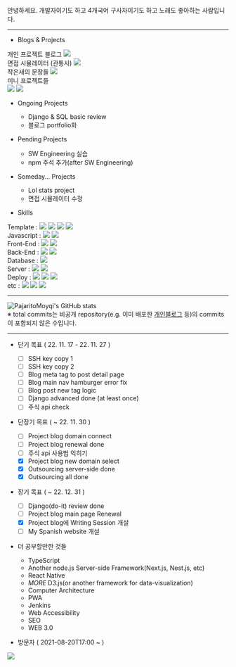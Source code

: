 안녕하세요. 개발자이기도 하고 4개국어 구사자이기도 하고 노래도 좋아하는 사람입니다.

***


- Blogs & Projects

개인 프로젝트 블로그 <a href="https://www.pajaritoprojects.com" rel="noreferrer" target="_blank"><img src="https://img.shields.io/static/v1?label=Blog&message=Pajarito Projects Blog&color=<COLOR>"/></a>
<br>
면접 시뮬레이터 (관통사) <a href="https://pajaritomoyqi.github.io/Tour_Interview" rel="noreferrer" target="_blank"><img src="https://img.shields.io/static/v1?label=Project&message=관통사 2차 면접 시뮬레이터&color=<COLOR>"/></a>
<br>
작은새의 문장들 <a href="https://pajaritomoyqi.github.io/Daily-Inspiration" rel="noreferrer" target="_blank"><img src="https://img.shields.io/static/v1?label=Project&message=작은새의 문장들&color=<COLOR>"/></a>
<br>
미니 프로젝트들
<br>
<a href="https://pajaritomoyqi.github.io/TEAMHYENA-REACT-Login" rel="noreferrer" target="_blank"><img src="https://img.shields.io/static/v1?label=Mini&message=로그인 프로젝트&color=<COLOR>"/></a>
<a href="https://pajaritomoyqi.github.io/TEAMHYENA-REACT-AppBar" rel="noreferrer" target="_blank"><img src="https://img.shields.io/static/v1?label=Mini&message=앱 바 프로젝트&color=<COLOR>"/></a>

- Ongoing Projects

  - Django & SQL basic review
  - 블로그 portfolio화

- Pending Projects

  - SW Engineering 실습
  - npm 주석 추가(after SW Engineering)

- Someday... Projects

  - Lol stats project<br>
  - 면접 시뮬레이터 수정<br>

- Skills

Template : 
<img src="https://img.shields.io/badge/HTML5-E34F26?style=flat-square&logo=HTML5&logoColor=white"/>
<img src="https://img.shields.io/badge/EJS-b4ca65?style=flat-square&logoColor=white"/>
<img src="https://img.shields.io/badge/CSS3-1572B6?style=flat-square&logo=CSS3&logoColor=white"/>
<img src="https://img.shields.io/badge/Bootstrap-7952B3?style=flat-square&logo=Bootstrap&logoColor=white"/>
<br>
Javascript : 
<img src="https://img.shields.io/badge/Javascript-F7DF1E?style=flat-square&logo=JavaScript&logoColor=white"/>
<img src="https://img.shields.io/badge/D3.js-F9A03C?style=flat-square&logo=D3.js&logoColor=white"/>
<br>
Front-End : 
<img src="https://img.shields.io/badge/React-61DAFB?style=flat-square&logo=React&logoColor=white"/>
<img src="https://img.shields.io/badge/Vue-4FC08D?style=flat-square&logo=Vue.js&logoColor=white"/>
<br>
Back-End :
<img src="https://img.shields.io/badge/Node.js-339933?style=flat-square&logo=Node.js&logoColor=white"/>
<img src="https://img.shields.io/badge/Express-000000?style=flat-square&logo=Express&logoColor=white"/>
<br>
Database : 
<img src="https://img.shields.io/badge/MongoDB-47A248?style=flat-square&logo=MongoDB&logoColor=white"/>
<br>
Server : 
<img src="https://img.shields.io/badge/Linux-FCC624?style=flat-square&logo=Linux&logoColor=white"/>
<img src="https://img.shields.io/badge/NGINX-009639?style=flat-square&logo=NGINX&logoColor=white"/>
<br>
Deploy : 
<img src="https://img.shields.io/badge/DigitalOcean-0080FF?style=flat-square&logo=DigitalOcean&logoColor=white"/>
<img src="https://img.shields.io/badge/Heroku-430098?style=flat-square&logo=Heroku&logoColor=white"/>
<img src="https://img.shields.io/badge/GithubPages-181717?style=flat-square&logo=GitHub&logoColor=white"/>
<br>
etc : 
<img src="https://img.shields.io/badge/PWA-354A78?style=flat-square&logoColor=white"/>
<img src="https://img.shields.io/badge/Responsive-6E85B2?style=flat-square&logoColor=white"/>
<img src="https://img.shields.io/badge/WebCrawling-B1D4E0?style=flat-square&logoColor=white"/>

***

![PajaritoMoyqi's GitHub stats](https://github-readme-stats.vercel.app/api?username=PajaritoMoyqi&show_icons=true&theme=radical)
<br>
&#8251; total commits는 비공개 repository(e.g. 이미 배포한 [개인블로그](http://www.pajaritoprojects.com "작은새 블로그") 등)의 commits이 포함되지 않은 수입니다.

***

- 단기 목표 ( 22. 11. 17 - 22. 11. 27 )
  - [ ] SSH key copy 1
  - [ ] SSH key copy 2
  - [ ] Blog meta tag to post detail page
  - [ ] Blog main nav hamburger error fix
  - [ ] Blog post new tag logic
  - [ ] Django advanced done (at least once)
  - [ ] 주식 api check

- 단장기 목표 ( ~ 22. 11. 30 )

  - [ ] Project blog domain connect
  - [ ] Project blog renewal done
  - [ ] 주식 api 사용법 익히기
  - [x] Project blog new domain select
  - [x] Outsourcing server-side done
  - [x] Outsourcing all done

- 장기 목표 ( ~ 22. 12. 31 )
  - [ ] Django(do-it) review done
  - [ ] Project blog main page Renewal
  - [x] Project blog에 Writing Session 개설
  - [ ] My Spanish website 개설

- 더 공부할만한 것들
  - TypeScript
  - Another node.js Server-side Framework(Next.js, Nest.js, etc)
  - React Native
  - *MORE* D3.js(or another framework for data-visualization)
  - Computer Architecture
  - PWA
  - Jenkins
  - Web Accessibility
  - SEO
  - WEB 3.0

- 방문자 ( 2021-08-20T17:00 ~  )

<a href="https://hits.seeyoufarm.com"><img src="https://hits.seeyoufarm.com/api/count/incr/badge.svg?url=https%3A%2F%2Fgithub.com%2FPajaritoMoyqi&count_bg=%2379C83D&title_bg=%23555555&icon=&icon_color=%23E7E7E7&title=hits&edge_flat=false"/></a>